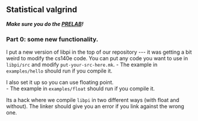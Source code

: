 ## Statistical valgrind

***Make sure you do the [PRELAB](PRELAB.md)!***

### Part 0: some new functionality.

I put a new version of libpi in the top of our repository --- it was
getting a bit weird to modify the cs140e code.   You can put any code
you want to use in `libpi/src` and modify `put-your-src-here.mk`.
    - The example in `examples/hello` should run if you compile it.

I also set it up so you can use floating point.  
    - The example in `examples/float` should run if you compile it.

Its a hack where we compile `libpi` in two different ways (with float
and without).   The linker should give you an error if you link against
the wrong one.
